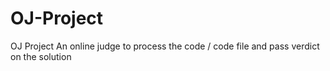 # OJ-Project
OJ Project
An online judge to process the code / code file and pass verdict on the solution
